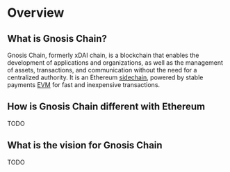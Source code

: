 

# Overview 
## What is Gnosis Chain?
Gnosis Chain, formerly xDAI chain, is a blockchain that enables the development of applications and organizations, as well as the management of assets, transactions, and communication without the need for a centralized authority. It is an Ethereum [sidechain](https://ethereum.org/en/developers/docs/scaling/sidechains/), powered by stable payments [EVM](https://ethereum.org/en/developers/docs/evm/#top) for fast and inexpensive transactions.

## How is Gnosis Chain different with Ethereum

TODO

## What is the vision for Gnosis Chain

TODO